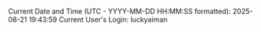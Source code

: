 Current Date and Time (UTC - YYYY-MM-DD HH:MM:SS formatted): 2025-08-21 19:43:59
Current User's Login: luckyaiman
